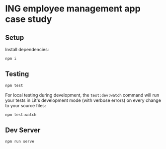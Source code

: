 # ING employee management app case study

## Setup

Install dependencies:

```bash
npm i
```

## Testing

```bash
npm test
```

For local testing during development, the `test:dev:watch` command will run your tests in Lit's development mode (with verbose errors) on every change to your source files:

```bash
npm test:watch
```

## Dev Server

```bash
npm run serve
```
